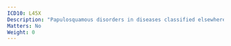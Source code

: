 ```yaml
---
ICD10: L45X
Description: "Papulosquamous disorders in diseases classified elsewhere"
Matters: No
Weight: 0
---
```


